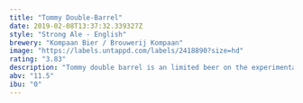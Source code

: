 ```yaml
---
title: "Tommy Double-Barrel"
date: 2019-02-08T13:37:32.339327Z
style: "Strong Ale - English"
brewery: "Kompaan Bier / Brouwerij Kompaan"
image: "https://labels.untappd.com/labels/2418890?size=hd"
rating: "3.83"
description: "Tommy double barrel is an limited beer on the experimental line “the Foreign legion” of kompaan. Tommy is double barrel aged for six months on two types of ex whisky barrels; bowmore and glengarioch, this is the 2017 edition"
abv: "11.5"
ibu: "0"
---
```

